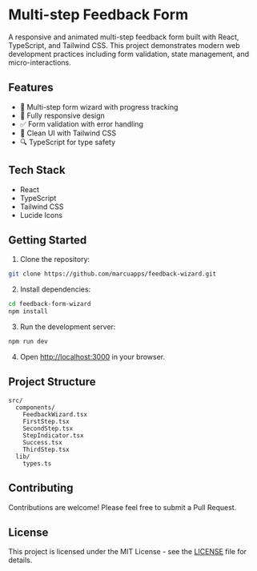 # Multi-step Feedback Form

A responsive and animated multi-step feedback form built with React, TypeScript, and Tailwind CSS. This project demonstrates modern web development practices including form validation, state management, and micro-interactions.

## Features

- 🎯 Multi-step form wizard with progress tracking
- 📱 Fully responsive design
- ✅ Form validation with error handling
- 🎨 Clean UI with Tailwind CSS
- 🔍 TypeScript for type safety

## Tech Stack

- React
- TypeScript
- Tailwind CSS
- Lucide Icons

## Getting Started

1. Clone the repository:
```bash
git clone https://github.com/marcuapps/feedback-wizard.git
```

2. Install dependencies:
```bash
cd feedback-form-wizard
npm install
```

3. Run the development server:
```bash
npm run dev
```

4. Open [http://localhost:3000](http://localhost:3000) in your browser.

## Project Structure

```
src/
  components/
    FeedbackWizard.tsx
    FirstStep.tsx
    SecondStep.tsx
    StepIndicator.tsx
    Success.tsx
    ThirdStep.tsx
  lib/
    types.ts
```

## Contributing

Contributions are welcome! Please feel free to submit a Pull Request.

## License

This project is licensed under the MIT License - see the [LICENSE](LICENSE) file for details.